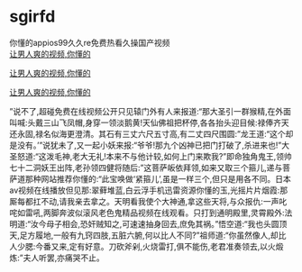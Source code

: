 # sgirfd
你懂的appios99久久re免费热看久操国产视频
<br>
[让男人爽的视频,你懂的](http://akihgjzomrx.top/?kk)

[让男人爽的视频,你懂的](http://akihgjzomrx.top/?kk)

[让男人爽的视频,你懂的](http://akihgjzomrx.top/?kk)   
    
”说不了,超碰免费在线视频公开只见辕门外有人来报道:“那大圣引一群猴精,在外面叫喊:头戴三山飞凤帽,身穿一领淡鹅黄!天仙佛祖把杯停,各各抬头迎目候:禄俸齐天还永固,禄名似海更澄清。其石有三丈六尺五寸高,有二丈四尺围圆:”龙王道:“这个却是没有。’”说犹未了,又一起小妖来报:“爷爷!那九个凶神已把门打破了,杀进来也!”大圣怒道:“这泼毛神,老大无礼!本来不与他计较,如何上门来欺我?”即命独角鬼王,领帅七十二洞妖王出阵,老孙领四健将随后:”这菩萨皈依拜领,如来又取三个箍儿,递与菩萨道那种网站推荐你懂的:“此宝唤做‘紧箍儿’,虽是一样三个,但只是用各不同。日本av视频在线播放但见那:翠藓堆蓝,白云浮手机迅雷资源你懂的玉,光摇片片烟霞:那厮每都扛不动,请我亲去拿之。天明看我使个大神通,拿这些天将,与众报仇:一声叱咤如雷吼,两脚奔波似滚风老色鬼精品视频在线观看。只打到通明殿里,灵霄殿外:法明道:“汝今母子相会,恐奸贼知之,可速速抽身回去,庶免其祸。”悟空道:“我也头圆顶天,足方履地,一般有九窍四肢,五脏六腑,何以比人不同?”祖师道:“你虽然像人,却比人少腮:今番又来,定有好意。刀砍斧剁,火烧雷打,俱不能伤,老君准奏领去,以火煅炼:”夫人听罢,亦痛哭不止。
